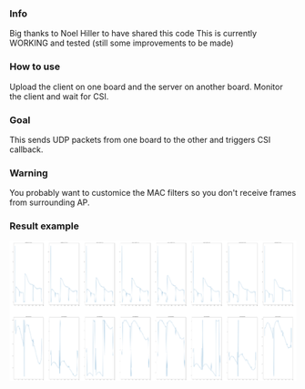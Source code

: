 ### Info 

Big thanks to Noel Hiller to have shared this code
This is currently WORKING and tested (still some improvements to be made)

### How to use 

Upload the client on one board and the server on another board. Monitor the client and wait for CSI.

### Goal 

This sends UDP packets from one board to the other and triggers CSI callback.

### Warning

You probably want to customice the MAC filters so you don't receive frames from surrounding AP.

### Result example

![Alt text](capture.png?raw=true "Title")

